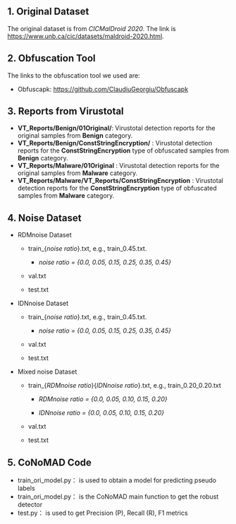 ## 1. Original Dataset

The original dataset is from *CICMalDroid 2020*. The link is https://www.unb.ca/cic/datasets/maldroid-2020.html.

## 2. Obfuscation Tool

The links to the obfuscation tool we used are:

*  Obfuscapk: https://github.com/ClaudiuGeorgiu/Obfuscapk

## 3. Reports from Virustotal

* **VT_Reports/Benign/01Original/**: Virustotal detection reports for the original samples  from **Benign** category.
* **VT_Reports/Benign/ConstStringEncryption/** : Virustotal detection reports for the **ConstStringEncryption** type of obfuscated samples from **Benign** category.
* **VT_Reports/Malware/01Original** : Virustotal detection reports for the original samples  from **Malware** category.
* **VT_Reports/Malware/VT_Reports/ConstStringEncryption** : Virustotal detection reports for the **ConstStringEncryption** type of obfuscated samples from **Malware** category.

## 4. Noise Dataset

* RDMnoise Dataset
  * train_{*noise ratio*}.txt, e.g., train_0.45.txt. 
    * *noise ratio = {0.0, 0.05, 0.15, 0.25, 0.35, 0.45}*
  
  * val.txt
  
  * test.txt
  
* IDNnoise Dataset
  * train_{*noise ratio*}.txt, e.g., train_0.45.txt. 
    * *noise ratio = {0.0, 0.05, 0.15, 0.25, 0.35, 0.45}*
  
  * val.txt
  
  * test.txt
  
* Mixed noise Dataset
  * train_{*RDMnoise ratio*}{*IDNnoise ratio*}.txt, e.g., train_0.20_0.20.txt
    * *RDMnoise ratio = {0.0, 0.05, 0.10, 0.15, 0.20}*
  
    * *IDNnoise ratio = {0.0, 0.05, 0.10, 0.15, 0.20}*
  
  * val.txt
  
  * test.txt

## 5. CoNoMAD Code

* train_ori_model.py： is used to obtain a model for predicting pseudo labels
* train_ori_model.py： is the CoNoMAD main function to get the robust detector
* test.py： is used to get Precision (P), Recall (R), F1 metrics
